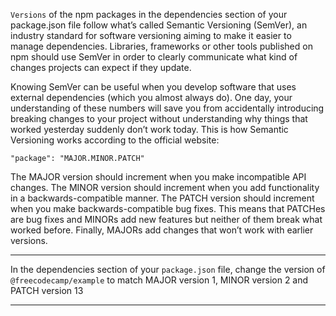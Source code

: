 <div class="challenge-instructions"><div><section id="description">
<p><code>Versions</code> of the npm packages in the dependencies section of your package.json file follow what’s called Semantic Versioning (SemVer), an industry standard for software versioning aiming to make it easier to manage dependencies. Libraries, frameworks or other tools published on npm should use SemVer in order to clearly communicate what kind of changes projects can expect if they update.</p>
<p>Knowing SemVer can be useful when you develop software that uses external dependencies (which you almost always do). One day, your understanding of these numbers will save you from accidentally introducing breaking changes to your project without understanding why things that worked yesterday suddenly don’t work today. This is how Semantic Versioning works according to the official website:</p>
<pre class="language-json" tabindex="0"><code class="language-json">"package": "MAJOR.MINOR.PATCH"
</code></pre>
<p>The MAJOR version should increment when you make incompatible API changes. The MINOR version should increment when you add functionality in a backwards-compatible manner. The PATCH version should increment when you make backwards-compatible bug fixes. This means that PATCHes are bug fixes and MINORs add new features but neither of them break what worked before. Finally, MAJORs add changes that won’t work with earlier versions.</p>
</section></div><hr/><div><section id="instructions">
<p>In the dependencies section of your <code>package.json</code> file, change the version of <code>@freecodecamp/example</code> to match MAJOR version 1, MINOR version 2 and PATCH version 13</p>
</section></div><hr/></div>